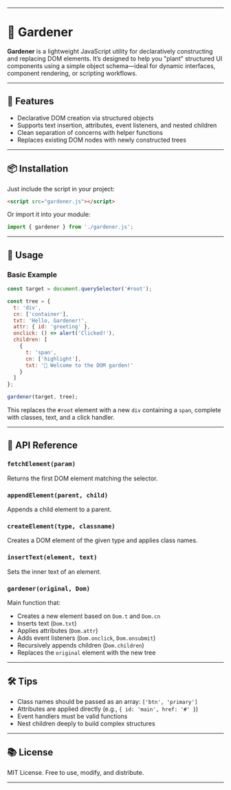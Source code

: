 
---

# 🌱 Gardener

**Gardener** is a lightweight JavaScript utility for declaratively constructing and replacing DOM elements. It’s designed to help you "plant" structured UI components using a simple object schema—ideal for dynamic interfaces, component rendering, or scripting workflows.

---

## 🚀 Features

- Declarative DOM creation via structured objects
- Supports text insertion, attributes, event listeners, and nested children
- Clean separation of concerns with helper functions
- Replaces existing DOM nodes with newly constructed trees

---

## 📦 Installation

Just include the script in your project:

```html
<script src="gardener.js"></script>
```

Or import it into your module:

```js
import { gardener } from './gardener.js';
```

---

## 🌿 Usage

### Basic Example

```js
const target = document.querySelector('#root');

const tree = {
  t: 'div',
  cn: ['container'],
  txt: 'Hello, Gardener!',
  attr: { id: 'greeting' },
  onclick: () => alert('Clicked!'),
  children: [
    {
      t: 'span',
      cn: ['highlight'],
      txt: '🌼 Welcome to the DOM garden!'
    }
  ]
};

gardener(target, tree);
```

This replaces the `#root` element with a new `div` containing a `span`, complete with classes, text, and a click handler.

---

## 🧩 API Reference

### `fetchElement(param)`
Returns the first DOM element matching the selector.

### `appendElement(parent, child)`
Appends a child element to a parent.

### `createElement(type, classname)`
Creates a DOM element of the given type and applies class names.

### `insertText(element, text)`
Sets the inner text of an element.

### `gardener(original, Dom)`
Main function that:
- Creates a new element based on `Dom.t` and `Dom.cn`
- Inserts text (`Dom.txt`)
- Applies attributes (`Dom.attr`)
- Adds event listeners (`Dom.onclick`, `Dom.onsubmit`)
- Recursively appends children (`Dom.children`)
- Replaces the `original` element with the new tree

---

## 🛠️ Tips

- Class names should be passed as an array: `['btn', 'primary']`
- Attributes are applied directly (e.g., `{ id: 'main', href: '#' }`)
- Event handlers must be valid functions
- Nest children deeply to build complex structures

---

## 📚 License

MIT License. Free to use, modify, and distribute.

---
